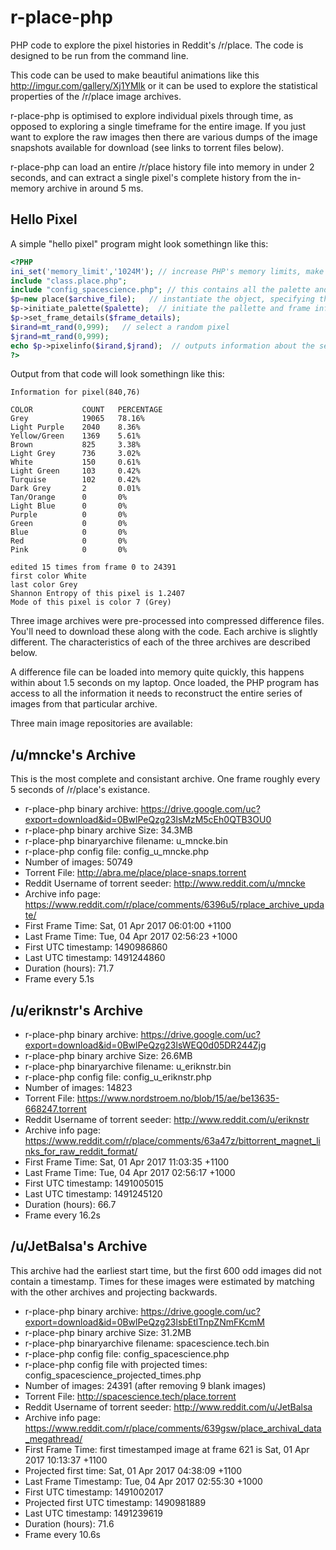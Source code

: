 # r-place-php

PHP code to explore the pixel histories in Reddit's /r/place. The code is designed to be run from the command line.

This code can be used to make beautiful animations like this http://imgur.com/gallery/Xj1YMlk or it can be used to explore the statistical properties of the /r/place image archives.

r-place-php is optimised to explore individual pixels through time, as opposed to exploring a single timeframe for the entire image. If you just want to explore the raw images then there are various dumps of the image snapshots available for download (see links to torrent files below).

r-place-php can load an entire /r/place history file into memory in under 2 seconds, and can extract a single pixel's complete history from the in-memory archive in around 5 ms.

## Hello Pixel

A simple "hello pixel" program might look somethingn like this:

```php
<?PHP
ini_set('memory_limit','1024M'); // increase PHP's memory limits, make this even bigger if you have more RAM
include "class.place.php";
include "config_spacescience.php"; // this contains all the palette and frame infrmation for the spacescience archive
$p=new place($archive_file);   // instantiate the object, specifying the archive file to use
$p->initiate_palette($palette);  // initiate the pallette and frame information
$p->set_frame_details($frame_details);
$irand=mt_rand(0,999);   // select a random pixel
$jrand=mt_rand(0,999);
echo $p->pixelinfo($irand,$jrand);  // outputs information about the selected pixel to the console
?>
```

Output from that code will look somethingn like this:


```
Information for pixel(840,76)

COLOR           COUNT   PERCENTAGE
Grey            19065   78.16%
Light Purple    2040    8.36%
Yellow/Green    1369    5.61%
Brown           825     3.38%
Light Grey      736     3.02%
White           150     0.61%
Light Green     103     0.42%
Turquise        102     0.42%
Dark Grey       2       0.01%
Tan/Orange      0       0%
Light Blue      0       0%
Purple          0       0%
Green           0       0%
Blue            0       0%
Red             0       0%
Pink            0       0%

edited 15 times from frame 0 to 24391
first color White
last color Grey
Shannon Entropy of this pixel is 1.2407
Mode of this pixel is color 7 (Grey)

```

Three image archives were pre-processed into compressed difference files. You'll need to download these along with the code. Each archive is slightly different. The characteristics of each of the three archives are described below.

A difference file can be loaded into memory quite quickly, this happens within about 1.5 seconds on my laptop. Once loaded, the PHP program has access to all the information it needs to reconstruct the entire series of images from that particular archive.


Three main image repositories are available:

## /u/mncke's Archive

This is the most complete and consistant archive. One frame roughly every 5  seconds of /r/place's existance.

* r-place-php binary archive:	https://drive.google.com/uc?export=download&id=0BwlPeQzg23lsMzM5cEh0QTB3OU0
* r-place-php binary archive Size:	34.3MB
* r-place-php binaryarchive filename:	u_mncke.bin
* r-place-php config file: config_u_mncke.php
* Number of images:	50749
* Torrent File:	http://abra.me/place/place-snaps.torrent
* Reddit Username of torrent seeder:	http://www.reddit.com/u/mncke
* Archive info page:	https://www.reddit.com/r/place/comments/6396u5/rplace_archive_update/
* First Frame Time:	Sat, 01 Apr 2017 06:01:00 +1100
* Last Frame Time:	Tue, 04 Apr 2017 02:56:23 +1000
* First UTC timestamp:	1490986860
* Last UTC timestamp:	1491244860
* Duration (hours):	71.7
* Frame every 5.1s

## /u/eriknstr's Archive

* r-place-php binary archive:	https://drive.google.com/uc?export=download&id=0BwlPeQzg23lsWEQ0d05DR244Zjg
* r-place-php binary archive Size:	26.6MB
* r-place-php binaryarchive filename:	u_eriknstr.bin
* r-place-php config file: config_u_eriknstr.php
* Number of images:	14823
* Torrent File:	https://www.nordstroem.no/blob/15/ae/be13635-668247.torrent
* Reddit Username of torrent seeder:	http://www.reddit.com/u/eriknstr
* Archive info page:	https://www.reddit.com/r/place/comments/63a47z/bittorrent_magnet_links_for_raw_reddit_format/
* First Frame Time:	Sat, 01 Apr 2017 11:03:35 +1100
* Last Frame Time:	Tue, 04 Apr 2017 02:56:17 +1000
* First UTC timestamp:	1491005015
* Last UTC timestamp:	1491245120
* Duration (hours):	66.7
* Frame every 16.2s



## /u/JetBalsa's Archive

This archive had the earliest start time, but the first 600 odd images did not contain a timestamp. Times for these images were estimated by matching with the other archives and projecting backwards.

* r-place-php binary archive:	https://drive.google.com/uc?export=download&id=0BwlPeQzg23lsbEtlTnpZNmFKcmM
* r-place-php binary archive Size:	31.2MB
* r-place-php binaryarchive filename:	spacescience.tech.bin
* r-place-php config file: config_spacescience.php
* r-place-php config file with projected times: config_spacescience_projected_times.php
* Number of images:	24391 (after removing 9 blank images)
* Torrent File:	http://spacescience.tech/place.torrent
* Reddit Username of torrent seeder:	http://www.reddit.com/u/JetBalsa
* Archive info page:	https://www.reddit.com/r/place/comments/639gsw/place_archival_data_megathread/
* First Frame Time:	first timestamped image at frame 621 is Sat, 01 Apr 2017 10:13:37 +1100
* Projected first time: Sat, 01 Apr 2017 04:38:09 +1100
* Last Frame Timestamp:	Tue, 04 Apr 2017 02:55:30 +1000
* First UTC timestamp:	1491002017
* Projected first UTC timestamp: 1490981889
* Last UTC timestamp:	1491239619
* Duration (hours):	71.6
* Frame every 10.6s

